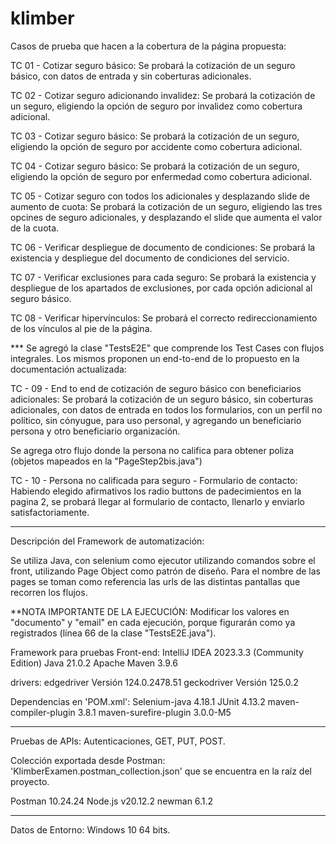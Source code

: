 # klimber
Casos de prueba que hacen a la cobertura de la página propuesta:

TC 01 - Cotizar seguro básico: Se probará la cotización de un seguro básico, con datos de entrada y sin coberturas adicionales.

TC 02 - Cotizar seguro adicionando invalidez: Se probará la cotización de un seguro, eligiendo la opción de seguro por invalidez como cobertura adicional.

TC 03 - Cotizar seguro básico: Se probará la cotización de un seguro, eligiendo la opción de seguro por accidente como cobertura adicional.

TC 04 - Cotizar seguro básico: Se probará la cotización de un seguro, eligiendo la opción de seguro por enfermedad como cobertura adicional.

TC 05 - Cotizar seguro con todos los adicionales y desplazando slide de aumento de cuota: Se probará la cotización de un seguro, eligiendo las tres opcines de seguro adicionales, y desplazando el slide que aumenta el valor de la cuota.

TC 06 - Verificar despliegue de documento de condiciones: Se probará la existencia y despliegue del documento de condiciones del servicio.

TC 07 - Verificar exclusiones para cada seguro: Se probará la existencia y despliegue de los apartados de exclusiones, por cada opción adicional al seguro básico.

TC 08 - Verificar hipervínculos: Se probará el correcto redireccionamiento de los vínculos al pie de la página.

*** Se agregó la clase "TestsE2E" que comprende los Test Cases con flujos integrales. Los mismos proponen un end-to-end de lo propuesto en la documentación actualizada:

TC - 09 - End to end de cotización de seguro básico con beneficiarios adicionales: Se probará la cotización de un seguro básico, sin coberturas adicionales, con datos de entrada en todos los formularios, con un perfil no político, sin cónyugue, para uso personal, y agregando un beneficiario persona y otro beneficiario organización.

Se agrega otro flujo donde la persona no califica para obtener poliza (objetos mapeados en la "PageStep2bis.java")

TC - 10 - Persona no calificada para seguro - Formulario de contacto: Habiendo elegido afirmativos los radio buttons de padecimientos en la pagina 2, se probará llegar al formulario de contacto, llenarlo y enviarlo satisfactoriamente.

-------------------------------------

Descripción del Framework de automatización:

Se utiliza Java, con selenium como ejecutor utilizando comandos sobre el front, utilizando Page Object como patrón de diseño. Para el nombre de las pages se toman como referencia las urls de las distintas pantallas que recorren los flujos.

**NOTA IMPORTANTE DE LA EJECUCIÓN: Modificar los valores en "documento" y "email" en cada ejecución, porque figurarán como ya registrados (línea 66 de la clase "TestsE2E.java").

Framework para pruebas Front-end: IntelliJ IDEA 2023.3.3 (Community Edition) Java 21.0.2 Apache Maven 3.9.6

drivers: edgedriver Versión 124.0.2478.51 geckodriver Versión 125.0.2

Dependencias en 'POM.xml': Selenium-java 4.18.1 JUnit 4.13.2 maven-compiler-plugin 3.8.1 maven-surefire-plugin 3.0.0-M5

------------------------------

Pruebas de APIs: Autenticaciones, GET, PUT, POST.

Colección exportada desde Postman: 'KlimberExamen.postman_collection.json' que se encuentra en la raíz del proyecto.

Postman 10.24.24 Node.js v20.12.2 newman 6.1.2

------------------------------

Datos de Entorno: Windows 10 64 bits.
